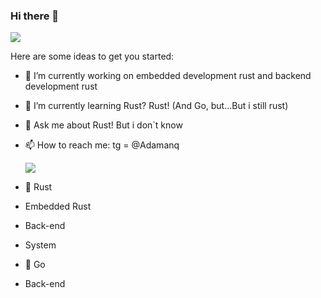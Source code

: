 ### Hi there 👋
![](https://github-readme-stats.vercel.app/api?username=Adamanr&hide_border=true&show_icons=true&layout=compact&locale=ru&theme=dark)

Here are some ideas to get you started:

- 🔭 I’m currently working on embedded development rust and backend development rust
- 🌱 I’m currently learning Rust? Rust! (And Go, but...But i still rust) 
- 💬 Ask me about Rust! But i don`t know
- 📫 How to reach me: tg = @Adamanq 


  ![](https://github-readme-stats.vercel.app/api/top-langs/?username=Adamanr&hide_border=true&layout=compact&theme=dark)


- 🦀 Rust
- Embedded Rust
- Back-end 
- System 

- 🤙 Go
- Back-end
